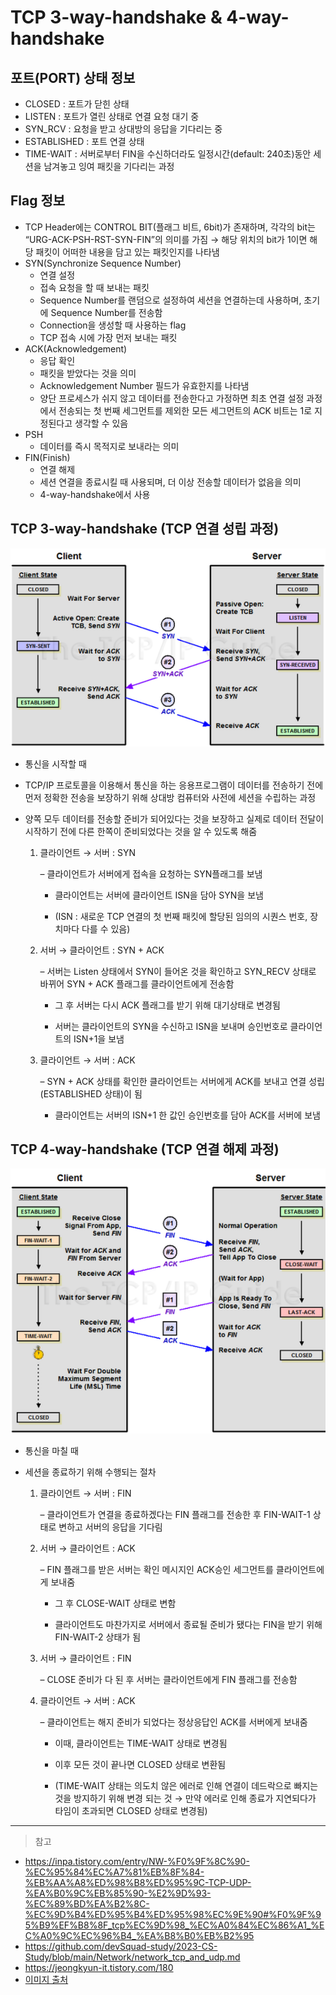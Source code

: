 # TCP 3-way-handshake & 4-way-handshake

## 포트(PORT) 상태 정보

- CLOSED : 포트가 닫힌 상태
- LISTEN : 포트가 열린 상태로 연결 요청 대기 중
- SYN_RCV : 요청을 받고 상대방의 응답을 기다리는 중
- ESTABLISHED : 포트 연결 상태
- TIME-WAIT : 서버로부터 FIN을 수신하더라도 일정시간(default: 240초)동안 세션을 남겨놓고 잉여 패킷을 기다리는 과정

## Flag 정보

- TCP Header에는 CONTROL BIT(플래그 비트, 6bit)가 존재하며, 각각의 bit는 “URG-ACK-PSH-RST-SYN-FIN”의 의미를 가짐 → 해당 위치의 bit가 1이면 해당 패킷이 어떠한 내용을 담고 있는 패킷인지를 나타냄
- SYN(Synchronize Sequence Number)
  - 연결 설정
  - 접속 요청을 할 때 보내는 패킷
  - Sequence Number를 랜덤으로 설정하여 세션을 연결하는데 사용하며, 초기에 Sequence Number를 전송함
  - Connection을 생성할 때 사용하는 flag
  - TCP 접속 시에 가장 먼저 보내는 패킷
- ACK(Acknowledgement)
  - 응답 확인
  - 패킷을 받았다는 것을 의미
  - Acknowledgement Number 필드가 유효한지를 나타냄
  - 양단 프로세스가 쉬지 않고 데이터를 전송한다고 가정하면 최초 연결 설정 과정에서 전송되는 첫 번째 세그먼트를 제외한 모든 세그먼트의 ACK 비트는 1로 지정된다고 생각할 수 있음
- PSH
  - 데이터를 즉시 목적지로 보내라는 의미
- FIN(Finish)
  - 연결 해제
  - 세션 연결을 종료시킬 때 사용되며, 더 이상 전송할 데이터가 없음을 의미
  - 4-way-handshake에서 사용

## TCP 3-way-handshake (TCP 연결 성립 과정)

<div align=center>
    <img src="../assets/3-way-handshake.png" width="600"/>
</div>

- 통신을 시작할 때
- TCP/IP 프로토콜을 이용해서 통신을 하는 응용프로그램이 데이터를 전송하기 전에 먼저 정확한 전송을 보장하기 위해 상대방 컴퓨터와 사전에 세션을 수립하는 과정
- 양쪽 모두 데이터를 전송할 준비가 되어있다는 것을 보장하고 실제로 데이터 전달이 시작하기 전에 다른 한쪽이 준비되었다는 것을 알 수 있도록 해줌

  1. 클라이언트 → 서버 : SYN

     – 클라이언트가 서버에게 접속을 요청하는 SYN플래그를 보냄

     - 클라이언트는 서버에 클라이언트 ISN을 담아 SYN을 보냄

     - (ISN : 새로운 TCP 연결의 첫 번째 패킷에 할당된 임의의 시퀀스 번호, 장치마다 다를 수 있음)

  2. 서버 → 클라이언트 : SYN + ACK

     – 서버는 Listen 상태에서 SYN이 들어온 것을 확인하고 SYN_RECV 상태로 바뀌어 SYN + ACK 플래그를 클라이언트에게 전송함

     - 그 후 서버는 다시 ACK 플래그를 받기 위해 대기상태로 변경됨

     - 서버는 클라이언트의 SYN을 수신하고 ISN을 보내며 승인번호로 클라이언트의 ISN+1을 보냄

  3. 클라이언트 → 서버 : ACK

     – SYN + ACK 상태를 확인한 클라이언트는 서버에게 ACK를 보내고 연결 성립(ESTABLISHED 상태)이 됨

     - 클라이언트는 서버의 ISN+1 한 값인 승인번호를 담아 ACK를 서버에 보냄

## TCP 4-way-handshake (TCP 연결 해제 과정)

<div align=center>
    <img src="../assets/4-way-handshake.png" width="600"/>
</div>

- 통신을 마칠 때
- 세션을 종료하기 위해 수행되는 절차

  1. 클라이언트 → 서버 : FIN

     – 클라이언트가 연결을 종료하겠다는 FIN 플래그를 전송한 후 FIN-WAIT-1 상태로 변하고 서버의 응답을 기다림

  2. 서버 → 클라이언트 : ACK

     – FIN 플래그를 받은 서버는 확인 메시지인 ACK승인 세그먼트를 클라이언트에게 보내줌

     - 그 후 CLOSE-WAIT 상태로 변함

     - 클라이언트도 마찬가지로 서버에서 종료될 준비가 됐다는 FIN을 받기 위해 FIN-WAIT-2 상태가 됨

  3. 서버 → 클라이언트 : FIN

     – CLOSE 준비가 다 된 후 서버는 클라이언트에게 FIN 플래그를 전송함

  4. 클라이언트 → 서버 : ACK

     – 클라이언트는 해지 준비가 되었다는 정상응답인 ACK를 서버에게 보내줌

     - 이때, 클라이언트는 TIME-WAIT 상태로 변경됨

     - 이후 모든 것이 끝나면 CLOSED 상태로 변환됨

     - (TIME-WAIT 상태는 의도치 않은 에러로 인해 연결이 데드락으로 빠지는 것을 방지하기 위해 변경 되는 것 → 만약 에러로 인해 종료가 지연되다가 타임이 초과되면 CLOSED 상태로 변경됨)

---

> 참고

- https://inpa.tistory.com/entry/NW-%F0%9F%8C%90-%EC%95%84%EC%A7%81%EB%8F%84-%EB%AA%A8%ED%98%B8%ED%95%9C-TCP-UDP-%EA%B0%9C%EB%85%90-%E2%9D%93-%EC%89%BD%EA%B2%8C-%EC%9D%B4%ED%95%B4%ED%95%98%EC%9E%90#%F0%9F%95%B9%EF%B8%8F_tcp%EC%9D%98_%EC%A0%84%EC%86%A1_%EC%A0%9C%EC%96%B4_%EA%B8%B0%EB%B2%95
- https://github.com/devSquad-study/2023-CS-Study/blob/main/Network/network_tcp_and_udp.md
- https://jeongkyun-it.tistory.com/180
- [이미지 출처](https://jeongkyun-it.tistory.com/180)

